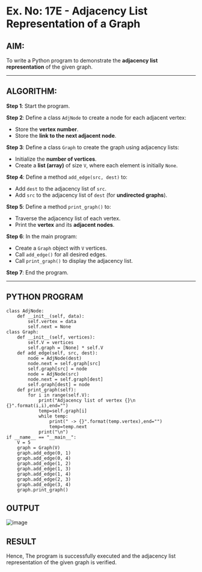 # Ex. No: 17E - Adjacency List Representation of a Graph

## AIM:
To write a Python program to demonstrate the **adjacency list representation** of the given graph.

---

## ALGORITHM:

**Step 1**: Start the program.

**Step 2**: Define a class `AdjNode` to create a node for each adjacent vertex:
- Store the **vertex number**.
- Store the **link to the next adjacent node**.

**Step 3**: Define a class `Graph` to create the graph using adjacency lists:
- Initialize the **number of vertices**.
- Create a **list (array)** of size `V`, where each element is initially `None`.

**Step 4**: Define a method `add_edge(src, dest)` to:
- Add `dest` to the adjacency list of `src`.
- Add `src` to the adjacency list of `dest` (for **undirected graphs**).

**Step 5**: Define a method `print_graph()` to:
- Traverse the adjacency list of each vertex.
- Print the **vertex** and its **adjacent nodes**.

**Step 6**: In the main program:
- Create a `Graph` object with `V` vertices.
- Call `add_edge()` for all desired edges.
- Call `print_graph()` to display the adjacency list.

**Step 7**: End the program.

---

## PYTHON PROGRAM

```
class AdjNode:
	def __init__(self, data):
		self.vertex = data
		self.next = None
class Graph:
    def __init__(self, vertices):
        self.V = vertices
        self.graph = [None] * self.V
    def add_edge(self, src, dest):
        node = AdjNode(dest)
        node.next = self.graph[src]
        self.graph[src] = node
        node = AdjNode(src)
        node.next = self.graph[dest]
        self.graph[dest] = node
    def print_graph(self):
        for i in range(self.V):
            print("Adjacency list of vertex {}\n {}".format(i,i),end="")
            temp=self.graph[i]
            while temp:
                print(" -> {}".format(temp.vertex),end="")
                temp=temp.next
            print("\n")
if __name__ == "__main__":
    V = 5
    graph = Graph(V)
    graph.add_edge(0, 1)
    graph.add_edge(0, 4)
    graph.add_edge(1, 2)
    graph.add_edge(1, 3)
    graph.add_edge(1, 4)
    graph.add_edge(2, 3)
    graph.add_edge(3, 4)
    graph.print_graph()

```

## OUTPUT
![image](https://github.com/user-attachments/assets/ba3bfb9e-053c-47ac-a65c-bead6a53a38e)


## RESULT
Hence, The program is successfully executed and the adjacency list representation of the given graph is verified.
